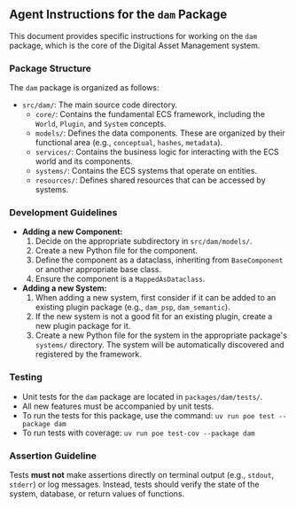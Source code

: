 ## Agent Instructions for the `dam` Package

This document provides specific instructions for working on the `dam` package, which is the core of the Digital Asset Management system.

### Package Structure

The `dam` package is organized as follows:

*   `src/dam/`: The main source code directory.
    *   `core/`: Contains the fundamental ECS framework, including the `World`, `Plugin`, and `System` concepts.
    *   `models/`: Defines the data components. These are organized by their functional area (e.g., `conceptual`, `hashes`, `metadata`).
    *   `services/`: Contains the business logic for interacting with the ECS world and its components.
    *   `systems/`: Contains the ECS systems that operate on entities.
    *   `resources/`: Defines shared resources that can be accessed by systems.

### Development Guidelines

*   **Adding a new Component:**
    1.  Decide on the appropriate subdirectory in `src/dam/models/`.
    2.  Create a new Python file for the component.
    3.  Define the component as a dataclass, inheriting from `BaseComponent` or another appropriate base class.
    4.  Ensure the component is a `MappedAsDataclass`.
*   **Adding a new System:**
    1.  When adding a new system, first consider if it can be added to an existing plugin package (e.g., `dam_psp`, `dam_semantic`).
    2.  If the new system is not a good fit for an existing plugin, create a new plugin package for it.
    3.  Create a new Python file for the system in the appropriate package's `systems/` directory. The system will be automatically discovered and registered by the framework.

### Testing

*   Unit tests for the `dam` package are located in `packages/dam/tests/`.
*   All new features must be accompanied by unit tests.
*   To run the tests for this package, use the command: `uv run poe test --package dam`
*   To run tests with coverage: `uv run poe test-cov --package dam`

### Assertion Guideline

Tests **must not** make assertions directly on terminal output (e.g., `stdout`, `stderr`) or log messages. Instead, tests should verify the state of the system, database, or return values of functions.
